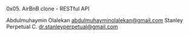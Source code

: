 0x05. AirBnB clone - RESTful API

Abdulmuhaymin Olalekan <abdulmuhayminolalekan@gmail.com>
Stanley Perpetual C. <dr.stanleyperpetual@gmail.com>
